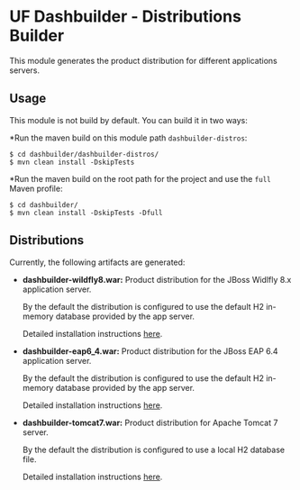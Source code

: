 UF Dashbuilder - Distributions Builder
=======================================

This module generates the product distribution for different applications servers.             

Usage
-----
This module is not build by default. You can build it in two ways:                    

*Run the maven build on this module path `dashbuilder-distros`:       
 
    $ cd dashbuilder/dashbuilder-distros/
    $ mvn clean install -DskipTests

*Run the maven build on the root path for the project and use the `full` Maven profile:            

    $ cd dashbuilder/
    $ mvn clean install -DskipTests -Dfull
    
Distributions
-------------
 
Currently, the following artifacts are generated:                   

* **dashbuilder-wildfly8.war:**  Product distribution for the JBoss Widlfly 8.x application server.             

  By the default the distribution is configured to use the default H2 in-memory database provided by the app server.              

  Detailed installation instructions [here](./src/main/wildfly8/README.md).          

* **dashbuilder-eap6_4.war:**  Product distribution for the JBoss EAP 6.4 application server.           

  By the default the distribution is configured to use the default H2 in-memory database provided by the app server.           

  Detailed installation instructions [here](./src/main/eap6_4/README.md).           

* **dashbuilder-tomcat7.war:**  Product distribution for Apache Tomcat 7 server.           

  By the default the distribution is configured to use a local H2 database file.            

  Detailed installation instructions [here](./src/main/tomcat7/README.md).             
